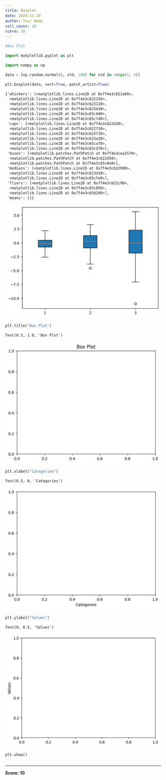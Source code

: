 ```yaml
---
title: Boxplot
date: 2024-11-29
author: Your Name
cell_count: 10
score: 10
---
```


```python
#Box Plot
```


```python
import matplotlib.pyplot as plt
```


```python
import numpy as np
```


```python
data = [np.random.normal(0, std, 100) for std in range(1, 4)]
```


```python
plt.boxplot(data, vert=True, patch_artist=True)
```




    {'whiskers': [<matplotlib.lines.Line2D at 0x7f4e3c621eb0>,
      <matplotlib.lines.Line2D at 0x7f4e3c622150>,
      <matplotlib.lines.Line2D at 0x7f4e3c623110>,
      <matplotlib.lines.Line2D at 0x7f4e3c623410>,
      <matplotlib.lines.Line2D at 0x7f4e3c65c4d0>,
      <matplotlib.lines.Line2D at 0x7f4e3c65c7d0>],
     'caps': [<matplotlib.lines.Line2D at 0x7f4e3c622420>,
      <matplotlib.lines.Line2D at 0x7f4e3c622720>,
      <matplotlib.lines.Line2D at 0x7f4e3c623710>,
      <matplotlib.lines.Line2D at 0x7f4e3c623a10>,
      <matplotlib.lines.Line2D at 0x7f4e3c65ca70>,
      <matplotlib.lines.Line2D at 0x7f4e3c65cd70>],
     'boxes': [<matplotlib.patches.PathPatch at 0x7f4e3cea2570>,
      <matplotlib.patches.PathPatch at 0x7f4e3c622d50>,
      <matplotlib.patches.PathPatch at 0x7f4e3c65c0e0>],
     'medians': [<matplotlib.lines.Line2D at 0x7f4e3c622990>,
      <matplotlib.lines.Line2D at 0x7f4e3c623d10>,
      <matplotlib.lines.Line2D at 0x7f4e3c65cfe0>],
     'fliers': [<matplotlib.lines.Line2D at 0x7f4e3c622c90>,
      <matplotlib.lines.Line2D at 0x7f4e3c65c050>,
      <matplotlib.lines.Line2D at 0x7f4e3c65d280>],
     'means': []}




    
![png](Boxplot_files/Boxplot_4_1.png)
    



```python
plt.title("Box Plot")
```




    Text(0.5, 1.0, 'Box Plot')




    
![png](Boxplot_files/Boxplot_5_1.png)
    



```python
plt.xlabel("Categories")
```




    Text(0.5, 0, 'Categories')




    
![png](Boxplot_files/Boxplot_6_1.png)
    



```python
plt.ylabel("Values")

```




    Text(0, 0.5, 'Values')




    
![png](Boxplot_files/Boxplot_7_1.png)
    



```python
plt.show()
```


```python

```


---
**Score: 10**
